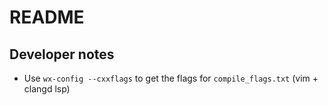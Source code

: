 # README

## Developer notes
- Use `wx-config --cxxflags` to get the flags for `compile_flags.txt` (vim + clangd lsp)

